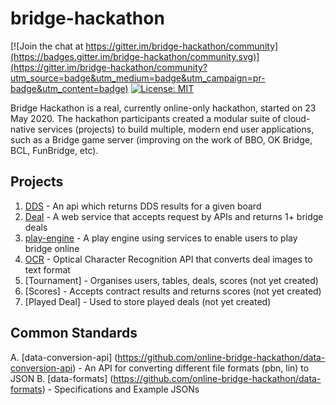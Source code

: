 # bridge-hackathon

[![Join the chat at https://gitter.im/bridge-hackathon/community](https://badges.gitter.im/bridge-hackathon/community.svg)](https://gitter.im/bridge-hackathon/community?utm_source=badge&utm_medium=badge&utm_campaign=pr-badge&utm_content=badge)
[![License: MIT](https://img.shields.io/badge/License-MIT-yellow.svg)](https://opensource.org/licenses/MIT)

Bridge Hackathon is a real, currently online-only hackathon, started on 23 May 2020. The hackathon participants created a modular suite of cloud-native services (projects) to build multiple, modern end user applications, such as a Bridge game server (improving on the work of BBO, OK Bridge, BCL, FunBridge, etc).

## Projects
1. [DDS](https://github.com/online-bridge-hackathon/DDS) - An api which returns DDS results for a given board
2. [Deal](https://github.com/online-bridge-hackathon/Deal) - A web service that accepts request by APIs and returns 1+ bridge deals
3. [play-engine](https://github.com/online-bridge-hackathon/play-engine) - A play engine using services to enable users to play bridge online
4. [OCR](https://github.com/online-bridge-hackathon/OCR) - Optical Character Recognition API that converts deal images to text format
5. [Tournament] - Organises users, tables, deals, scores (not yet created)
6. [Scores] - Accepts contract results and returns scores (not yet created)
7. [Played Deal] - Used to store played deals (not yet created)

## Common Standards
A. [data-conversion-api] (https://github.com/online-bridge-hackathon/data-conversion-api) - An API for converting different file formats (pbn, lin) to JSON
B. [data-formats] (https://github.com/online-bridge-hackathon/data-formats) - Specifications and Example JSONs

